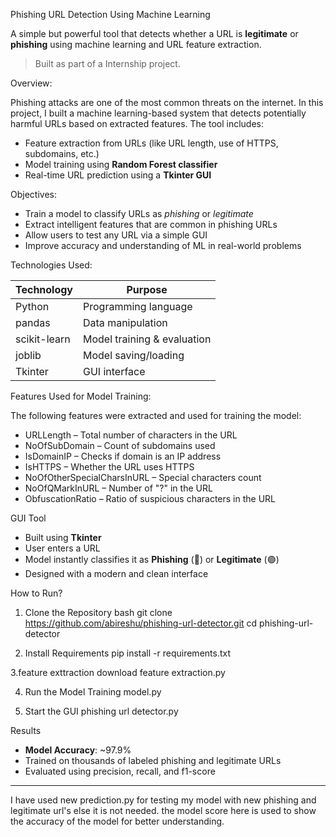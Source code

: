 
Phishing URL Detection Using Machine Learning

A simple but powerful tool that detects whether a URL is **legitimate** or **phishing** using machine learning and URL feature extraction.

>  Built as part of a Internship project.

 Overview:

Phishing attacks are one of the most common threats on the internet. In this project, I built a machine learning-based system that detects potentially harmful URLs based on extracted features. The tool includes:

- Feature extraction from URLs (like URL length, use of HTTPS, subdomains, etc.)
- Model training using **Random Forest classifier**
- Real-time URL prediction using a **Tkinter GUI**

 Objectives:

- Train a model to classify URLs as *phishing* or *legitimate*
- Extract intelligent features that are common in phishing URLs
- Allow users to test any URL via a simple GUI
- Improve accuracy and understanding of ML in real-world problems

 Technologies Used:

| Technology | Purpose                         |
|------------|----------------------------------|
| Python     | Programming language             |
| pandas     | Data manipulation                |
| scikit-learn | Model training & evaluation    |
| joblib     | Model saving/loading             |
| Tkinter    | GUI interface                    |

Features Used for Model Training:

The following features were extracted and used for training the model:

- URLLength – Total number of characters in the URL
- NoOfSubDomain – Count of subdomains used
- IsDomainIP – Checks if domain is an IP address
- IsHTTPS – Whether the URL uses HTTPS
- NoOfOtherSpecialCharsInURL – Special characters count
- NoOfQMarkInURL – Number of "?" in the URL
- ObfuscationRatio – Ratio of suspicious characters in the URL

 GUI Tool

- Built using **Tkinter**
- User enters a URL
- Model instantly classifies it as **Phishing** (🔴) or **Legitimate** (🟢)
- Designed with a modern and clean interface

 How to Run?

1. Clone the Repository
   bash
   git clone https://github.com/abireshu/phishing-url-detector.git
   cd phishing-url-detector


2. Install Requirements
   pip install -r requirements.txt
   
3.feature exttraction
   download feature extraction.py

4. Run the Model Training
    model.py

5. Start the GUI
    phishing url detector.py

 Results

* **Model Accuracy**: \~97.9%
* Trained on thousands of labeled phishing and legitimate URLs
* Evaluated using precision, recall, and f1-score

--------------------
I have used new prediction.py for testing my model with  new phishing and legitimate url's else it is not needed.
the model score here is used to show the accuracy of the model for better understanding.


